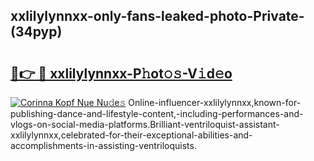 ## xxlilylynnxx-only-fans​-leaked-photo​-Private-(34pyp)


# <h2><a href="https://mediaupload.pro?title=xxlilylynnxx&ref=git">🔗👉 🔴 xxlilylynnxx-P𝚑ot𝚘𝚜-V𝚒d𝚎o</a></h2>

[![Corinna Kopf Nue Nu𝚍e𝚜](https://i.imgur.com/0qMVB7G.gif)](https://mediaupload.pro?title=xxlilylynnxx&ref=git)
Online-influencer-xxlilylynnxx,known-for-publishing-dance-and-lifestyle-content,-including-performances-and-vlogs-on-social-media-platforms.Brilliant-ventriloquist-assistant-xxlilylynnxx,celebrated-for-their-exceptional-abilities-and-accomplishments-in-assisting-ventriloquists.  